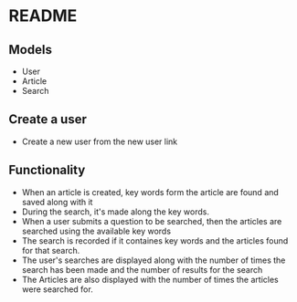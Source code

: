 # README

## Models
- User
- Article
- Search 

## Create a user
- Create a new user from the new user link

## Functionality
- When an article is created, key words form the article are found and saved along with it
- During the search, it's made along the key words. 
- When a user submits a question to be searched, then the articles are searched using the available key words
- The search is recorded if it containes key words and the articles found for that search.
- The user's searches are displayed along with the number of times the search has been made and the number of results for the search
- The Articles are also displayed with the number of times the articles were searched for. 